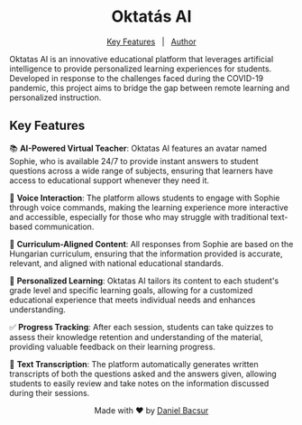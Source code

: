 <h1 align="center">Oktatás AI</h1>

<p align="center">
  <a href="#key-features">Key Features</a> &#xa0; | &#xa0;
  <a href="#author">Author</a>
</p>

Oktatas AI is an innovative educational platform that leverages artificial intelligence to provide personalized learning experiences for students. Developed in response to the challenges faced during the COVID-19 pandemic, this project aims to bridge the gap between remote learning and personalized instruction.

<h2 id="key-features">Key Features</h2>

📚 **AI-Powered Virtual Teacher**: Oktatas AI features an avatar named Sophie, who is available 24/7 to provide instant answers to student questions across a wide range of subjects, ensuring that learners have access to educational support whenever they need it.

🎤 **Voice Interaction**: The platform allows students to engage with Sophie through voice commands, making the learning experience more interactive and accessible, especially for those who may struggle with traditional text-based communication.

📖 **Curriculum-Aligned Content**: All responses from Sophie are based on the Hungarian curriculum, ensuring that the information provided is accurate, relevant, and aligned with national educational standards.

🎯 **Personalized Learning**: Oktatas AI tailors its content to each student's grade level and specific learning goals, allowing for a customized educational experience that meets individual needs and enhances understanding.

✅ **Progress Tracking**: After each session, students can take quizzes to assess their knowledge retention and understanding of the material, providing valuable feedback on their learning progress.

📝 **Text Transcription**: The platform automatically generates written transcripts of both the questions asked and the answers given, allowing students to easily review and take notes on the information discussed during their sessions.

<p id="author" align="center">
  Made with ❤️ by <a href="https://github.com/danielbacsur" target="_blank">Daniel Bacsur</a>
</p>

